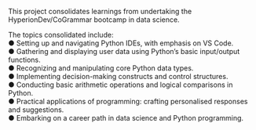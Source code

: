 This project consolidates learnings from undertaking the HyperionDev/CoGrammar bootcamp in data science.

The topics consolidated include:  
● Setting up and navigating Python IDEs, with emphasis on VS Code.  
● Gathering and displaying user data using Python’s basic input/output  
functions.  
● Recognizing and manipulating core Python data types.  
● Implementing decision-making constructs and control structures.  
● Conducting basic arithmetic operations and logical comparisons in Python.  
● Practical applications of programming: crafting personalised responses  
and suggestions.  
● Embarking on a career path in data science and Python programming.  
